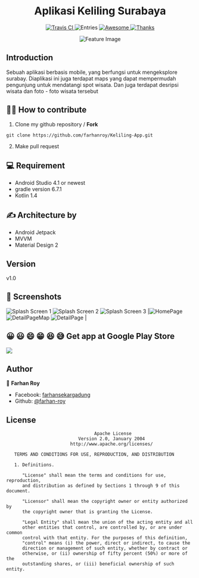 <h1 align="center">Aplikasi Keliling Surabaya </h1>
<p align="center">

  <a href="https://travis-ci.org/roy1441/Keliling-App">
    <img alt="Travis CI" src="https://travis-ci.org/farhanroy/Keliling-App.svg?branch=master" />
  </a>
  <img alt="Entries" src="https://img.shields.io/badge/Items-352-lightgrey.svg" />
  <a href="https://github.com/sindresorhus/awesome">
    <img alt="Awesome" src="https://cdn.rawgit.com/sindresorhus/awesome/d7305f38d29fed78fa85652e3a63e154dd8e8829/media/badge.svg" />
  </a>
  <a href="https://saythanks.io/to/Solido" target="_blank">
    <img alt="Thanks" src="https://img.shields.io/badge/Say%20Thanks-!-1EAEDB.svg" />
  </a>
</p>

<p align="center">
    <img alt="Feature Image" src="https://raw.githubusercontent.com/farhanroy/keliling-surabaya/master/image/feature-image.png" />
</p>

## Introduction
<p>Sebuah aplikasi berbasis mobile, yang berfungsi untuk mengeksplore surabay. Diaplikasi ini juga terdapat maps yang dapat mempermudah pengunjung untuk mendatangi spot wisata. Dan juga terdapat desripsi wisata dan foto - foto wisata tersebut</p>


## ☝🏼  How to contribute
1. Clone my github repository / **Fork**
```
git clone https://github.com/farhanroy/Keliling-App.git
```
2. Make pull request

## 💻 Requirement
- Android Studio 4.1 or newest
- gradle version 6.7.1 
- Kotlin 1.4

## ✍️ Architecture by
- Android Jetpack
- MVVM 
- Material Design 2

## Version
v1.0
## 📱 Screenshots
![Splash Screen 1](https://i.imgur.com/aV6fJ8Bm.png)  ![Splash Screen 2](https://i.imgur.com/rMWaOl2m.png)  ![Splash Screen 3](https://i.imgur.com/Z9sAqbWm.png) |![HomePage](https://i.imgur.com/A3PkdhSm.png)  ![DetailPageMap](https://i.imgur.com/T2oMHJhm.png)  ![DetailPage](https://i.imgur.com/t3SH897m.png) |

## 😀 😃 😄 😁 😆 😅 Get app at Google Play Store
[![](https://i.imgur.com/vbFJRFm.png)](https://play.google.com/store/apps/details?id=com.magang.kelilingapp)

## Author

👤 **Farhan Roy**

- Facebook: [farhansekargadung](https://web.facebook.com/farhansekargadung)
- Github: [@farhan-roy](https://github.com/farhanroy)

## License
```
                                 Apache License
                           Version 2.0, January 2004
                        http://www.apache.org/licenses/

   TERMS AND CONDITIONS FOR USE, REPRODUCTION, AND DISTRIBUTION

   1. Definitions.

      "License" shall mean the terms and conditions for use, reproduction,
      and distribution as defined by Sections 1 through 9 of this document.

      "Licensor" shall mean the copyright owner or entity authorized by
      the copyright owner that is granting the License.

      "Legal Entity" shall mean the union of the acting entity and all
      other entities that control, are controlled by, or are under common
      control with that entity. For the purposes of this definition,
      "control" means (i) the power, direct or indirect, to cause the
      direction or management of such entity, whether by contract or
      otherwise, or (ii) ownership of fifty percent (50%) or more of the
      outstanding shares, or (iii) beneficial ownership of such entity.
```

